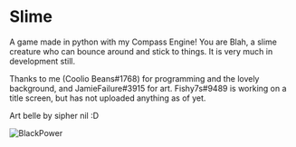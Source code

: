 # Slime

A game made in python with my Compass Engine!
You are Blah, a slime creature who can bounce around and stick to things.
It is very much in development still.

Thanks to me (Coolio Beans#1768) for programming and the lovely background, and JamieFailure#3915 for art.
Fishy7s#9489 is working on a title screen, but has not uploaded anything as of yet.

Art belle by sipher nil :D

![BlackPower](https://cdn.discordapp.com/attachments/917115209628409886/918199013667389500/unknown.png)
